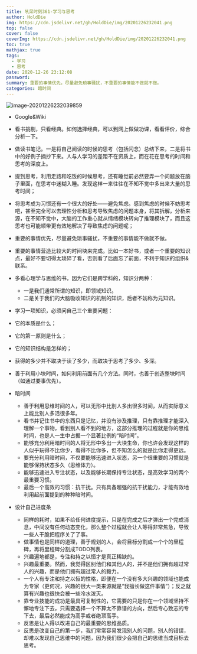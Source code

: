 ```yaml
---
title: 吼呆时刻361-学习与思考
author: HoldDie
img: https://cdn.jsdelivr.net/gh/HoldDie/img/20201226232041.png
top: false
cover: false
coverImg: https://cdn.jsdelivr.net/gh/HoldDie/img/20201226232041.png
toc: true
mathjax: true
tags:
  - 学习
  - 思考
date: 2020-12-26 23:12:08
password:
summary: 重要的事情优先，尽量避免琐事骚扰，不重要的事情能不做就不做。
categories: 暗时间
---
```


![image-20201226232039859](https://cdn.jsdelivr.net/gh/HoldDie/img/20201226232041.png)

- Google&Wiki
- 看书挑剔，只看经典。如何选择经典，可以到网上做做功课，看看评价，综合分析一下。
- 做读书笔记。一是将自己阅读的时候的思考（包括闪念）总结下来，二是将书中的好例子摘抄下来。人与人学习的差距不在资质上，而在花在思考的时间和思考的深度上。
- 提到思考，利用走路和吃饭的时候思考，还有睡觉前必然要弄一个问题放在脑子里面，在思考中迷糊入睡。发现这样一来往往在不知不觉中多出来大量的思考时间；
- 将思考成为习惯还有一个很大的好处——避免焦虑。感到焦虑的时候不妨思考吧，甚至完全可以去理性分析和思考导致焦虑的问题本身，将其拆解，分析来源，在不知不觉中，大脑的工作重心就从情绪模块转向了推理模块了，而且这思考也可能顺带更有效地解决了导致焦虑的问题呢；
- 重要的事情优先，尽量避免琐事骚扰，不重要的事情能不做就不做。
- 重要的事情营造比较大的时间块来完成。比如一本好书，或者一个重要的知识点，最好不要切得太琐碎了看，否则看了后面忘了前面，不利于知识的组织&联系。
- 多看心理学与思维的书，因为它们是跨学科的，知识分两种：
  - 一是我们通常所谓的知识，即领域知识。
  - 二是关于我们的大脑吸收知识的机制的知识，后者不妨称为元知识。
-  学习一项知识，必须问自己三个重要问题：
  - 它的本质是什么；
  - 它的第一原则是什么；
  - 它的知识结构是怎样的；
- 获得的多少并不取决于读了多少，而取决于思考了多少、多深。
- 善于利用小块时间，如何利用前面有几个方法。同时，也善于创造整块时间（如通过要事优先）。

- 暗时间
  - 善于利用思维时间的人，可以无形中比别人多出很多时间，从而实际意义上能比别人多活很多年。
  - 看书并记住书中的东西只是记忆，并没有涉及推理，只有靠推理才能深入理解一个事物，看到别人看不到的地方，这部分推理的过程就是你的思维时间，也是人一生中占据一个显著比例的“暗时间”。
  - 能够充分利用暗时间的人将无形中多出一大块生命，你也许会发现这样的人似乎玩得不比你少，看得不比你多，但不知怎么的就是比你走得更远。
  - 要充分利用暗时间，不仅要能够迅速进入状态，另一个很重要的习惯就是能够保持状态多久（思维体力）。
  - 能够迅速进入专注状态，以及能够长期保持专注状态，是高效学习的两个最重要习惯。
  - 最后一个高效的习惯：抗干扰。只有具备超强的抗干扰能力，才能有效地利用起前面提到的种种暗时间。
- 设计自己进度条
  - 同样的耗时，如果不给任何进度提示，只是在完成之后才弹出一个完成消息，中间没有任何动态变化，那么整个过程就会让人等得非常焦急，导致一些人干脆把程序关了了事。
  - 做事情也是同样的道理，善于规划的人，会将目标分割成一个个的里程碑，再将里程碑分割成TODO列表。
  - 兴趣遍地都是，专注和持之以恒才是真正稀缺的。
  - 兴趣最重要。然而，我觉得区别他们和其他人的，并不是他们拥有超过常人的兴趣，而是他们拥有超过常人的毅力。
  - 一个人有专注和持之以恒的性格，即便在一个没有多大兴趣的领域也能成为专家（更何况，兴趣的很大一类来源就是“我擅长做这件事情”）；反之就算有兴趣也很快会被一些冷水泼灭。
  - 靠专业技能的成功是最具可复制性的，它需要的只是你在一个领域坚持不懈地专注下去，只需要选择一个不算太不靠谱的方向，然后专心致志的专下去，最后必然能成为高手或者绝顶高手。
  - 反思是让人得以改进自己的最重要的思维品质。
  - 反思是改变自己的第一步，我们常常容易发现别人的问题，别人的错误，却难以发现自己思维中的问题，因为我们很少会把自己的思维当成目标去思考。
